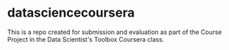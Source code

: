 datasciencecoursera
===================

This is a repo created for submission and evaluation as part of the Course Project in the Data Scientist's Toolbox Coursera class.
